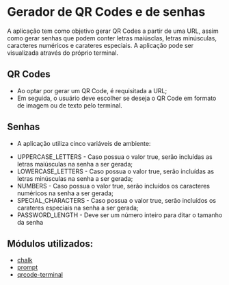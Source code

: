 # Gerador de QR Codes e de senhas

A aplicação tem como objetivo gerar QR Codes a partir de uma URL, assim como gerar senhas que podem conter letras maiúsclas, letras minúsculas, caracteres numéricos e carateres especiais. A aplicação pode ser visualizada através do próprio terminal.

## QR Codes

* Ao optar por gerar um QR Code, é requisitada a URL;
* Em seguida, o usuário deve escolher se deseja o QR Code em formato de imagem ou de texto pelo terminal.

## Senhas

* A aplicação utiliza cinco variáveis de ambiente:
- UPPERCASE_LETTERS - Caso possua o valor true, serão incluídas as letras maiúsculas na senha a ser gerada;
- LOWERCASE_LETTERS - Caso possua o valor true, serão incluídas as letras minúsculas na senha a ser gerada;
- NUMBERS - Caso possua o valor true, serão incluídos os caracteres numéricos na senha a ser gerada;
- SPECIAL_CHARACTERS - Caso possua o valor true, serão incluídos os carateres especiais na senha a ser gerada;
- PASSWORD_LENGTH - Deve ser um número inteiro para ditar o tamanho da senha

## Módulos utilizados:

* [chalk](https://www.npmjs.com/package/chalk)
* [prompt](https://www.npmjs.com/package/prompt)
* [qrcode-terminal](https://www.npmjs.com/package/qrcode-terminal)